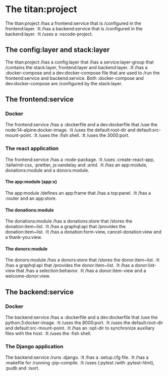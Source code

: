 # The titan:project

The titan:project /has a frontend:service that is /configured in the frontend:layer.
:It /has a backend:service that is /configured in the backend:layer.
:It /uses a :vscode-project.

## The config:layer and stack:layer

The titan:project /has a config:layer that /has a service:layer-group that /contains the stack:layer, frontend:layer and backend:layer.
:It /has a :docker-compose and a dev:docker-compose file that are used
to /run the frontend:service and backend:service.
Both :docker-compose and dev:docker-compose are /configured by the stack:layer.

## The frontend:service

### Docker

The frontend:service /has a :dockerfile and a dev:dockerfile that /use the node:14-alpine:docker-image.
:It /uses the default:root-dir and default:src-mount-point.
:It /uses the :fish shell.
:It /uses the 3000:port.

### The react application

The frontend:service /has a :node-package.
:It /uses :create-react-app, :tailwind-css, :prettier, js:vandelay and :antd.
:It /has an app:module, donations:module and a donors:module.

#### The app:module (app:x)

The app:module /defines an app:frame that /has a top:panel.
:It /has a :router and an app:store.

#### The donations:module

The donations:module /has a donations:store that /stores the donation:item~list.
:It /has a graphql:api that /provides the donation:item~list.
:It /has a donation:form-view, cancel-donation:view and a thank-you:view.

#### The donors:module

The donors:module /has a donors:store that /stores the donor:item~list.
:It /has a graphql:api that /provides the donor:item~list.
:It /has a donor:list-view that /has a selection:behavior.
:It /has a donor:item-view and a welcome-donor:view.

## The backend:service

### Docker

The backend:service /has a :dockerfile and a dev:dockerfile that /use the python:3:docker-image.
:It /uses the 8000:port.
:It /uses the default:root-dir and default:src-mount-point.
:It /has an :opt-dir to synchronize auxiliary files with the host.
:It /uses the :fish shell.

### The Django application

The backend:service /runs :django.
:It /has a :setup.cfg file.
:It /has a :makefile for /running :pip-compile.
:It /uses (:pytest /with :pytest-html), :pudb and :isort.
